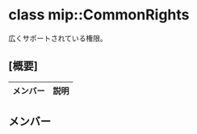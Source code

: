 # <a name="class-mipcommonrights"></a>class mip::CommonRights 
広くサポートされている権限。
## <a name="summary"></a>[概要]
 メンバー                        | 説明                                
--------------------------------|---------------------------------------------
## <a name="members"></a>メンバー